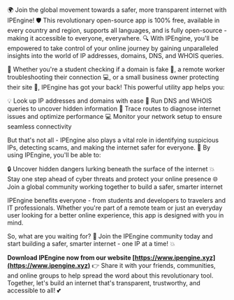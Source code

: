 🌍 Join the global movement towards a safer, more transparent internet with IPEngine! 🛡️ This revolutionary open-source app is 100% free, available in every country and region, supports all languages, and is fully open-source - making it accessible to everyone, everywhere. 🔍 With IPEngine, you'll be empowered to take control of your online journey by gaining unparalleled insights into the world of IP addresses, domains, DNS, and WHOIS queries.

📡 Whether you're a student checking if a domain is fake 🤔, a remote worker troubleshooting their connection 💻, or a small business owner protecting their site 🏢, IPEngine has got your back! This powerful utility app helps you:

💡 Look up IP addresses and domains with ease
🔮 Run DNS and WHOIS queries to uncover hidden information
🚀 Trace routes to diagnose internet issues and optimize performance
💻 Monitor your network setup to ensure seamless connectivity

But that's not all - IPEngine also plays a vital role in identifying suspicious IPs, detecting scams, and making the internet safer for everyone. 🚫 By using IPEngine, you'll be able to:

🔒 Uncover hidden dangers lurking beneath the surface of the internet
💥 Stay one step ahead of cyber threats and protect your online presence
🌐 Join a global community working together to build a safer, smarter internet

IPEngine benefits everyone - from students and developers to travelers and IT professionals. Whether you're part of a remote team or just an everyday user looking for a better online experience, this app is designed with you in mind.

So, what are you waiting for? 🎉 Join the IPEngine community today and start building a safer, smarter internet - one IP at a time! 💥

**Download IPEngine now from our website [https://www.ipengine.xyz](https://www.ipengine.xyz)** 👉 Share it with your friends, communities, and online groups to help spread the word about this revolutionary tool. Together, let's build an internet that's transparent, trustworthy, and accessible to all! 💕